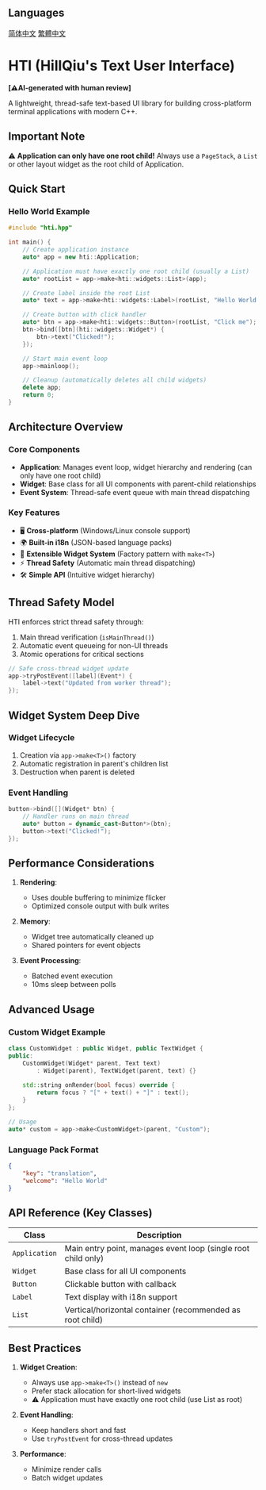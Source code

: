 ﻿## Languages

[简体中文](README.SC.md) [繁體中文](README.TC.md)

# HTI (HillQiu's Text User Interface)
**[⚠️AI-generated with human review]**

A lightweight, thread-safe text-based UI library for building cross-platform terminal applications with modern C++.

## Important Note
⚠️ **Application can only have one root child!** Always use a `PageStack`, a `List` or other layout widget as the root child of Application.

## Quick Start

### Hello World Example

```cpp
#include "hti.hpp"

int main() {
    // Create application instance
    auto* app = new hti::Application;

    // Application must have exactly one root child (usually a List)
    auto* rootList = app->make<hti::widgets::List>(app);

    // Create label inside the root List
    auto* text = app->make<hti::widgets::Label>(rootList, "Hello World!");

    // Create button with click handler
    auto* btn = app->make<hti::widgets::Button>(rootList, "Click me");
    btn->bind([btn](hti::widgets::Widget*) {
        btn->text("Clicked!");
    });

    // Start main event loop
    app->mainloop();

    // Cleanup (automatically deletes all child widgets)
    delete app;
    return 0;
}
```

## Architecture Overview

### Core Components
- **Application**: Manages event loop, widget hierarchy and rendering (can only have one root child)
- **Widget**: Base class for all UI components with parent-child relationships
- **Event System**: Thread-safe event queue with main thread dispatching

### Key Features
- 🖥️ **Cross-platform** (Windows/Linux console support)
- 🌍 **Built-in i18n** (JSON-based language packs)
- 🧩 **Extensible Widget System** (Factory pattern with `make<T>`)
- ⚡ **Thread Safety** (Automatic main thread dispatching)
- 🛠️ **Simple API** (Intuitive widget hierarchy)

## Thread Safety Model

HTI enforces strict thread safety through:
1. Main thread verification (`isMainThread()`)
2. Automatic event queueing for non-UI threads
3. Atomic operations for critical sections

```cpp
// Safe cross-thread widget update
app->tryPostEvent([label](Event*) {
    label->text("Updated from worker thread");
});
```

## Widget System Deep Dive

### Widget Lifecycle
1. Creation via `app->make<T>()` factory
2. Automatic registration in parent's children list
3. Destruction when parent is deleted

### Event Handling
```cpp
button->bind([](Widget* btn) {
    // Handler runs on main thread
    auto* button = dynamic_cast<Button*>(btn);
    button->text("Clicked!");
});
```

## Performance Considerations

1. **Rendering**:
   - Uses double buffering to minimize flicker
   - Optimized console output with bulk writes

2. **Memory**:
   - Widget tree automatically cleaned up
   - Shared pointers for event objects

3. **Event Processing**:
   - Batched event execution
   - 10ms sleep between polls

## Advanced Usage

### Custom Widget Example
```cpp
class CustomWidget : public Widget, public TextWidget {
public:
    CustomWidget(Widget* parent, Text text) 
        : Widget(parent), TextWidget(parent, text) {}
        
    std::string onRender(bool focus) override {
        return focus ? "[" + text() + "]" : text();
    }
};

// Usage
auto* custom = app->make<CustomWidget>(parent, "Custom");
```

### Language Pack Format
```json
{
    "key": "translation",
    "welcome": "Hello World"
}
```

## API Reference (Key Classes)

| Class | Description |
|-------|-------------|
| `Application` | Main entry point, manages event loop (single root child only) |
| `Widget` | Base class for all UI components |
| `Button` | Clickable button with callback |
| `Label` | Text display with i18n support |
| `List` | Vertical/horizontal container (recommended as root child) |

## Best Practices

1. **Widget Creation**:
   - Always use `app->make<T>()` instead of `new`
   - Prefer stack allocation for short-lived widgets
   - ⚠️ Application must have exactly one root child (use List as root)

2. **Event Handling**:
   - Keep handlers short and fast
   - Use `tryPostEvent` for cross-thread updates

3. **Performance**:
   - Minimize render calls
   - Batch widget updates
